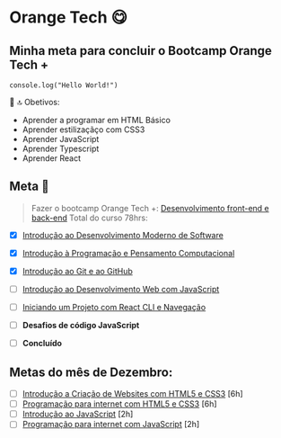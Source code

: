 # Orange Tech :yum:

## Minha meta para concluir o Bootcamp Orange Tech +

`` console.log("Hello World!") ``

🌟 🔝 Obetivos:

- Aprender a programar em HTML Básico
- Aprender estilizaçãço com CSS3
- Aprender JavaScript
- Aprender Typescript
- Aprender React

## Meta :pray:

> Fazer o bootcamp Orange Tech +: [Desenvolvimento front-end e back-end](https://web.dio.me/track/81278323-8916-401b-8446-03118eaff280)
> Total do curso 78hrs: 

- [x] [Introdução ao Desenvolvimento Moderno de Software](https://web.dio.me/course/introducao-ao-desenvolvimento-moderno-de-software/learning/64118d38-e7a0-4e98-becd-c5e52c993e08?back=/track/orange-tech&tab=undefined&moduleId=undefined)
- [x] [Introdução à Programação e Pensamento Computacional](https://web.dio.me/course/introducao-a-programacao-e-pensamento-computacional/learning/285a4323-c6b0-4233-988e-4a2954065de3?back=/track/orange-tech&tab=undefined&moduleId=undefined)
- [x] [Introdução ao Git e ao GitHub](https://web.dio.me/course/introducao-ao-git-e-ao-github/learning/75b9fe49-6ed4-4480-83a7-7e37fc356aa9?back=/track/orange-tech&tab=undefined&moduleId=undefined)
- [ ] [Introdução ao Desenvolvimento Web com JavaScript](https://web.dio.me/course/introducao-ao-desenvolvimento-web-com-javascript/learning/e6a82350-88f8-4834-8f32-735bcae1fe6d?back=/track/orange-tech&tab=undefined&moduleId=undefined)
- [ ] [Iniciando um Projeto com React CLI e Navegação](https://web.dio.me/course/react-ii-ampliando-o-conhecimento/learning/e58206f2-9f65-4d6d-85c7-997c052b23a6?back=/track/orange-tech&tab=undefined&moduleId=undefined)
- [ ] **Desafios de código JavaScript**
- [ ] __Concluído__


## Metas do mês de Dezembro:
- [ ] [Introdução a Criação de Websites com HTML5 e CSS3](https://web.dio.me/course/introducao-criacao-de-websites-com-html5-e-css3/learning/462f831d-5fdf-485e-bf07-1d391eb94ac8) [6h]
- [ ] [Programação para internet com HTML5 e CSS3](https://web.dio.me/course/programando-interfaces-com-html5-e-css3/learning/f5066ef9-b542-43c0-a3c5-1519c61b84ee) [6h]
- [ ] [Introdução ao JavaScript](https://web.dio.me/course/introducao-ao-javascript/learning/ecf563b8-92b8-4061-95f3-66e32b1014cf) [2h]
- [ ] [Programação para internet com JavaScript](https://web.dio.me/course/programacao-para-internet-com-javascript/learning/33e81edf-6f9b-4b97-b3c6-12d930cf0831) [2h]
